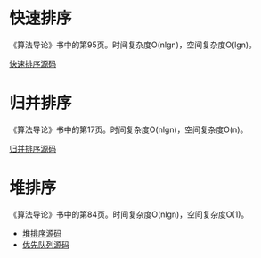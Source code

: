 # 快速排序

《算法导论》书中的第95页。时间复杂度O(nlgn)，空间复杂度O(lgn)。

[快速排序源码](https://gitee.com/chenxiaosonggitee/blog/blob/master/courses/algorithms/src/quick-sort.c)

# 归并排序

《算法导论》书中的第17页。时间复杂度O(nlgn)，空间复杂度O(n)。

[归并排序源码](https://gitee.com/chenxiaosonggitee/blog/blob/master/courses/algorithms/src/merge-sort.c)

# 堆排序

《算法导论》书中的第84页。时间复杂度O(nlgn)，空间复杂度O(1)。

- [堆排序源码](https://gitee.com/chenxiaosonggitee/blog/blob/master/courses/algorithms/src/heap-sort.c)
- [优先队列源码](https://gitee.com/chenxiaosonggitee/blog/blob/master/courses/algorithms/src/priority_queue.c)